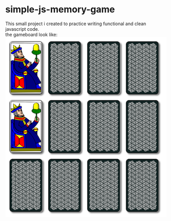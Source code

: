 # simple-js-memory-game

This small project i created to practice writing functional and clean javascript code.<br>
the gameboard look like:<br>
![Alt text](https://github.com/romanserk/simple-js-memory-game/blob/master/images/memory%20cards%20mage%20image.png?raw=true "swiper")


